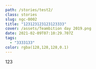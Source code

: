 ```yaml
---
path: /stories/test2/
class: stories
slug: ngc-0002
title: "123123123123123333"
cover: /assets/Teambition day 2019.png
date: 2021-02-09T07:10:29.707Z
tags:
  - "3333133"
color: rgba(128,128,128,0.1)
---
```

123